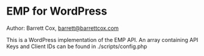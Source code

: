 EMP for WordPress
=================

Author: Barrett Cox, barrett@barrettcox.com

This is a WordPress implementation of the EMP API. An array containing API Keys and
Client IDs can be found in ./scripts/config.php